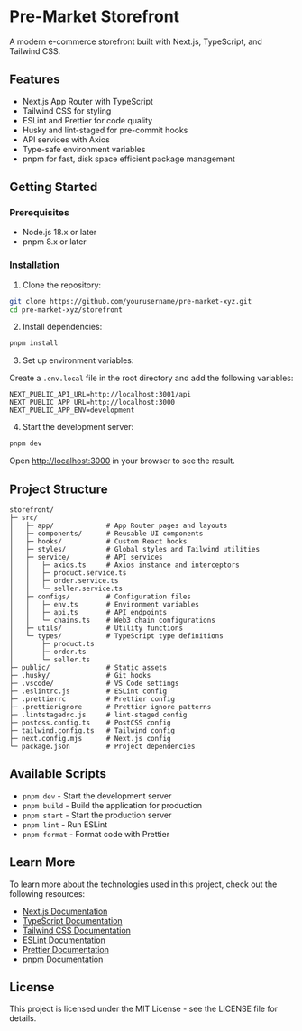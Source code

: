 # Pre-Market Storefront

A modern e-commerce storefront built with Next.js, TypeScript, and Tailwind CSS.

## Features

- Next.js App Router with TypeScript
- Tailwind CSS for styling
- ESLint and Prettier for code quality
- Husky and lint-staged for pre-commit hooks
- API services with Axios
- Type-safe environment variables
- pnpm for fast, disk space efficient package management

## Getting Started

### Prerequisites

- Node.js 18.x or later
- pnpm 8.x or later

### Installation

1. Clone the repository:

```bash
git clone https://github.com/yourusername/pre-market-xyz.git
cd pre-market-xyz/storefront
```

2. Install dependencies:

```bash
pnpm install
```

3. Set up environment variables:

Create a `.env.local` file in the root directory and add the following variables:

```
NEXT_PUBLIC_API_URL=http://localhost:3001/api
NEXT_PUBLIC_APP_URL=http://localhost:3000
NEXT_PUBLIC_APP_ENV=development
```

4. Start the development server:

```bash
pnpm dev
```

Open [http://localhost:3000](http://localhost:3000) in your browser to see the result.

## Project Structure

```
storefront/
├─ src/
│   ├─ app/             # App Router pages and layouts
│   ├─ components/      # Reusable UI components
│   ├─ hooks/           # Custom React hooks
│   ├─ styles/          # Global styles and Tailwind utilities
│   ├─ service/         # API services
│   │   ├─ axios.ts     # Axios instance and interceptors
│   │   ├─ product.service.ts
│   │   ├─ order.service.ts
│   │   └─ seller.service.ts
│   ├─ configs/         # Configuration files
│   │   ├─ env.ts       # Environment variables
│   │   ├─ api.ts       # API endpoints
│   │   └─ chains.ts    # Web3 chain configurations
│   ├─ utils/           # Utility functions
│   └─ types/           # TypeScript type definitions
│       ├─ product.ts
│       ├─ order.ts
│       └─ seller.ts
├─ public/              # Static assets
├─ .husky/              # Git hooks
├─ .vscode/             # VS Code settings
├─ .eslintrc.js         # ESLint config
├─ .prettierrc          # Prettier config
├─ .prettierignore      # Prettier ignore patterns
├─ .lintstagedrc.js     # lint-staged config
├─ postcss.config.ts    # PostCSS config
├─ tailwind.config.ts   # Tailwind config
├─ next.config.mjs      # Next.js config
└─ package.json         # Project dependencies
```

## Available Scripts

- `pnpm dev` - Start the development server
- `pnpm build` - Build the application for production
- `pnpm start` - Start the production server
- `pnpm lint` - Run ESLint
- `pnpm format` - Format code with Prettier

## Learn More

To learn more about the technologies used in this project, check out the following resources:

- [Next.js Documentation](https://nextjs.org/docs)
- [TypeScript Documentation](https://www.typescriptlang.org/docs)
- [Tailwind CSS Documentation](https://tailwindcss.com/docs)
- [ESLint Documentation](https://eslint.org/docs/user-guide/getting-started)
- [Prettier Documentation](https://prettier.io/docs/en/index.html)
- [pnpm Documentation](https://pnpm.io/motivation)

## License

This project is licensed under the MIT License - see the LICENSE file for details.

